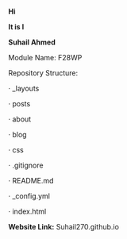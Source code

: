 **Hi**

**It is I**

**Suhail Ahmed**

Module Name: F28WP

Repository Structure:

  · _layouts
  
  · posts
  
  · about
  
  · blog
  
  · css
  
  · .gitignore
  
  · README.md
  
  · _config.yml
  
  · index.html
  
  **Website Link:** Suhail270.github.io
